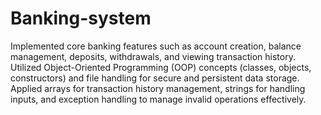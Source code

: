 # Banking-system
Implemented core banking features such as account creation, balance management, deposits, withdrawals, and viewing 
transaction history. 
Utilized Object-Oriented Programming (OOP) concepts (classes, objects, constructors) and file handling for secure 
and persistent data storage. 
Applied arrays for transaction history management, strings for handling inputs, and exception handling to manage 
invalid operations effectively. 
